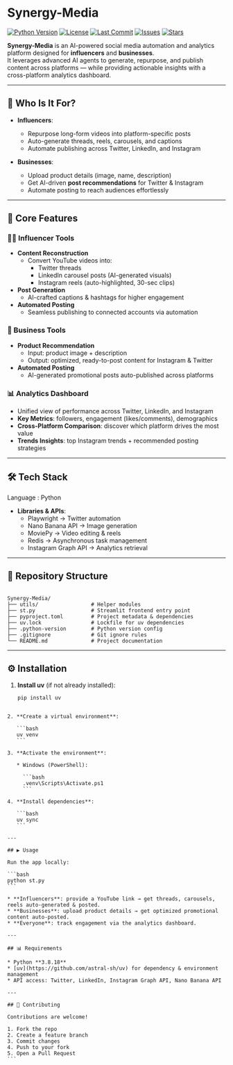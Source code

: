 # Synergy-Media

[![Python Version](https://img.shields.io/badge/python-3.8.18-blue.svg)](https://www.python.org/downloads/release/python-3818/)
[![License](https://img.shields.io/github/license/Kathir-03/Synergy-Media)](LICENSE)
[![Last Commit](https://img.shields.io/github/last-commit/Kathir-03/Synergy-Media)](https://github.com/Kathir-03/Synergy-Media/commits/main)
[![Issues](https://img.shields.io/github/issues/Kathir-03/Synergy-Media)](https://github.com/Kathir-03/Synergy-Media/issues)
[![Stars](https://img.shields.io/github/stars/Kathir-03/Synergy-Media?style=social)](https://github.com/Kathir-03/Synergy-Media/stargazers)

**Synergy-Media** is an AI-powered social media automation and analytics platform designed for **influencers** and **businesses**.  
It leverages advanced AI agents to generate, repurpose, and publish content across platforms — while providing actionable insights with a cross-platform analytics dashboard.

---

## 🎯 Who Is It For?

- **Influencers**:  
  - Repurpose long-form videos into platform-specific posts  
  - Auto-generate threads, reels, carousels, and captions  
  - Automate publishing across Twitter, LinkedIn, and Instagram  

- **Businesses**:  
  - Upload product details (image, name, description)  
  - Get AI-driven **post recommendations** for Twitter & Instagram  
  - Automate posting to reach audiences effortlessly  

---

## 🚀 Core Features

### 👩‍🎤 Influencer Tools
- **Content Reconstruction**  
  - Convert YouTube videos into:  
    - Twitter threads  
    - LinkedIn carousel posts (AI-generated visuals)  
    - Instagram reels (auto-highlighted, 30-sec clips)  
- **Post Generation**  
  - AI-crafted captions & hashtags for higher engagement  
- **Automated Posting**  
  - Seamless publishing to connected accounts via automation  

### 🏢 Business Tools
- **Product Recommendation**  
  - Input: product image + description  
  - Output: optimized, ready-to-post content for Instagram & Twitter  
- **Automated Posting**  
  - AI-generated promotional posts auto-published across platforms  

### 📊 Analytics Dashboard
- Unified view of performance across Twitter, LinkedIn, and Instagram  
- **Key Metrics**: followers, engagement (likes/comments), demographics  
- **Cross-Platform Comparison**: discover which platform drives the most value  
- **Trends Insights**: top Instagram trends + recommended posting strategies  

---

## 🛠️ Tech Stack

Language : Python
- **Libraries & APIs**:  
  - Playwright → Twitter automation  
  - Nano Banana API → Image generation  
  - MoviePy → Video editing & reels  
  - Redis → Asynchronous task management  
  - Instagram Graph API → Analytics retrieval  

---

## 📂 Repository Structure

```

Synergy-Media/
├── utils/                 # Helper modules
├── st.py                  # Streamlit frontend entry point
├── pyproject.toml         # Project metadata & dependencies
├── uv.lock                # Lockfile for uv dependencies
├── .python-version        # Python version config
├── .gitignore             # Git ignore rules
└── README.md              # Project documentation

````

---

## ⚙️ Installation

1. **Install uv** (if not already installed):  
   ```bash
   pip install uv
````

2. **Create a virtual environment**:

   ```bash
   uv venv
   ```

3. **Activate the environment**:

   * Windows (PowerShell):

     ```bash
     .venv\Scripts\Activate.ps1
     ```

4. **Install dependencies**:

   ```bash
   uv sync
   ```

---

## ▶️ Usage

Run the app locally:

```bash
python st.py
```

* **Influencers**: provide a YouTube link → get threads, carousels, reels auto-generated & posted.
* **Businesses**: upload product details → get optimized promotional content auto-posted.
* **Everyone**: track engagement via the analytics dashboard.

---

## 📊 Requirements

* Python **3.8.18**
* [uv](https://github.com/astral-sh/uv) for dependency & environment management
* API access: Twitter, LinkedIn, Instagram Graph API, Nano Banana API

---

## 🤝 Contributing

Contributions are welcome!

1. Fork the repo
2. Create a feature branch
3. Commit changes
4. Push to your fork
5. Open a Pull Request
```
